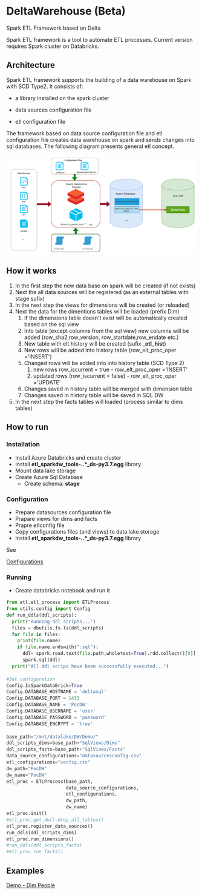 # DeltaWarehouse (Beta)
Spark ETL Framework based on Delta  

Spark ETL framework is a tool to automate ETL processes.
Current version requires Spark cluster on Databricks.

## Architecture

Spark ETL framework supports the building of a data warehouse on Spark with SCD Type2.
It consists of:

- a library installed on the spark cluster

- data sources configuration file

- etl configuration file

  

The framework based on data source configuration file and etl configuration file creates data warehouse on spark and sends changes into sql databases.
The following diagram presents general etl concept.

![Archiecture](./docs/imgs/architecture.png)



## How it works

1. In the first step the new data base on spark will be created (if not exists)
2. Next the all data sources will be registered (as an external tables with stage sufix)
3. In the next step the views for dimensions will be created (or reloaded)
4. Next the data for the dimentions tables will be loaded  (prefix Dim)
   1. If the dimensions table doesn't exist will be automatically created based on the sql view
   2. Into table (except columns from the sql view) new columns will be added (row_sha2,row_version, row_startdate,row_endate etc.)
   3. New table with elt history will be created (sufix **_etl_hist**)
   4. New rows will be added into history table (row_elt_proc_oper ='INSERT')
   5. Changed rows will be added into into history table (SCD Type 2)
      1. new rows   row_iscurrent = true -  row_elt_proc_oper ='INSERT'
      2. updated rows (row_iscurrent = false) -  row_elt_proc_oper ='UPDATE'
   6. Changes saved in history table will be merged with dimension table
   7. Changes saved in history table will be saved in SQL DW
5. In the next step the facts tables will loaded (process similar to dims tables)

## How to run

### Installation

- Install Azure Databricks and create cluster
- Install **etl_sparkdw_tools-*.*.*_ds-py3.7.egg** library
- Mount data lake storage
- Create Azure Sql Database
  - Create schema: **stage**

### Configuration

- Prepare datasources configuration file
- Prapare views for dims and facts
- Prapre etlconfig file
- Copy configurations files (and views) to data lake storage
- Install **etl_sparkdw_tools-*.*.*_ds-py3.7.egg** library

See 

 [Configurations](.\docs\Configurations.md) 

### Running

- Create databricks notebook and run it 

```python
from etl.etl_process import ETLProcess
from utils.config import Config
def run_ddls(ddl_scripts):
  print("Running ddl scripts...")
  files = dbutils.fs.ls(ddl_scripts)
  for file in files:
    print(file.name)
    if file.name.endswith(".sql"):
      ddl= spark.read.text(file.path,wholetext=True).rdd.collect()[0]['value']
      spark.sql(ddl)
  print("All ddl scrips have been successfully executed...")
  
#Set configuration
Config.IsSparkDataBrick=True
Config.DATABASE_HOSTNAME = 'deltasql'
Config.DATABASE_PORT = 1433
Config.DATABASE_NAME = 'PocDW'
Config.DATABASE_USERNAME = 'user'
Config.DATABASE_PASSWORD = 'password'
Config.DATABASE_ENCRYPT = 'true'

base_path="/mnt/datalake/DW/Demo/"
ddl_scripts_dims=base_path+"SqlViews/Dims"
ddl_scripts_facts=base_path+"SqlViews/Facts"
data_source_configurations="datasourcesconfig.csv"
etl_configurations="config.csv"
dw_path="PocDW"
dw_name="PocDW"
etl_proc = ETLProcess(base_path,
                      data_source_configurations,
                      etl_configurations,
                      dw_path,
                      dw_name)
etl_proc.init()
#etl_proc.get_dw().drop_all_tables()
etl_proc.register_data_sources()
run_ddls(ddl_scripts_dims)
etl_proc.run_dimensions()
#run_ddls(ddl_scripts_facts)
#etl_proc.run_facts()
```



## Examples

 [Demo - Dim People](.\docs\DemoPeople.md) 